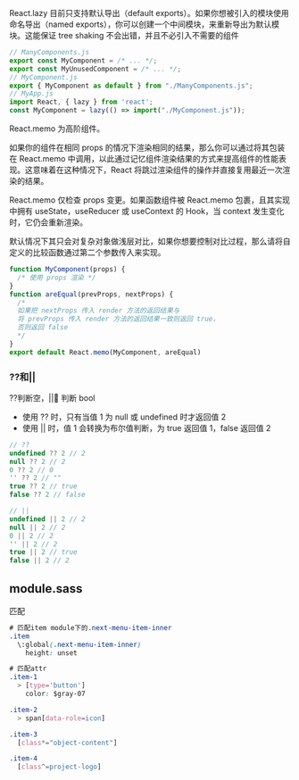 React.lazy 目前只支持默认导出（default exports）。如果你想被引入的模块使用命名导出（named exports），你可以创建一个中间模块，来重新导出为默认模块。这能保证 tree shaking 不会出错，并且不必引入不需要的组件

```js
// ManyComponents.js
export const MyComponent = /* ... */;
export const MyUnusedComponent = /* ... */;
// MyComponent.js
export { MyComponent as default } from "./ManyComponents.js";
// MyApp.js
import React, { lazy } from 'react';
const MyComponent = lazy(() => import("./MyComponent.js"));
```

React.memo 为高阶组件。

如果你的组件在相同 props 的情况下渲染相同的结果，那么你可以通过将其包装在 React.memo 中调用，以此通过记忆组件渲染结果的方式来提高组件的性能表现。这意味着在这种情况下，React 将跳过渲染组件的操作并直接复用最近一次渲染的结果。

React.memo 仅检查 props 变更。如果函数组件被 React.memo 包裹，且其实现中拥有 useState，useReducer 或 useContext 的 Hook，当 context 发生变化时，它仍会重新渲染。

默认情况下其只会对复杂对象做浅层对比，如果你想要控制对比过程，那么请将自定义的比较函数通过第二个参数传入来实现。

```js
function MyComponent(props) {
  /* 使用 props 渲染 */
}
function areEqual(prevProps, nextProps) {
  /*
  如果把 nextProps 传入 render 方法的返回结果与
  将 prevProps 传入 render 方法的返回结果一致则返回 true，
  否则返回 false
  */
}
export default React.memo(MyComponent, areEqual)
```

### ??和||

??判断空，|| 判断 bool

- 使用 ?? 时，只有当值 1 为 null 或 undefined 时才返回值 2
- 使用 || 时，值 1 会转换为布尔值判断，为 true 返回值 1，false 返回值 2

```js
// ??
undefined ?? 2 // 2
null ?? 2 // 2
0 ?? 2 // 0
'' ?? 2 // ""
true ?? 2 // true
false ?? 2 // false

// ||
undefined || 2 // 2
null || 2 // 2
0 || 2 // 2
'' || 2 // 2
true || 2 // true
false || 2 // 2
```


## module.sass
匹配

```css
# 匹配item module下的.next-menu-item-inner
.item
  \:global(.next-menu-item-inner)
    height: unset

# 匹配attr
.item-1
  > [type='button']
    color: $gray-07

.item-2
  > span[data-role=icon]

.item-3
  [class*="object-content"]

.item-4
  [class^=project-logo]
```
